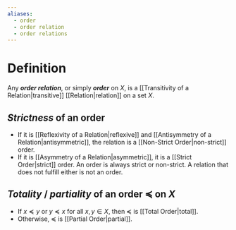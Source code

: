 ```yaml
---
aliases:
  - order
  - order relation
  - order relations
---
```

# Definition
Any ___order relation___, or simply ___order___ on $X$, is a [[Transitivity of a Relation|transitive]] [[Relation|relation]] on a set $X$. 
## ___Strictness___ of an order
- If it is [[Reflexivity of a Relation|reflexive]] and  [[Antisymmetry of a Relation|antisymmetric]], the relation is a [[Non-Strict Order|non-strict]] order.
- If it is [[Asymmetry of a Relation|asymmetric]], it is a [[Strict Order|strict]] order.
An order is always strict or non-strict. A relation that does not fulfill either is not an order.
## ___Totality___ / ___partiality___ of an order $\preceq$ on $X$
- If $x \preceq y$ or $y \preceq x$ for all $x, y \in X$, then $\preceq$ is [[Total Order|total]].
- Otherwise, $\preceq$ is [[Partial Order|partial]].
